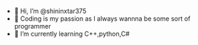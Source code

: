 - 👋 Hi, I’m @shininxtar375
- 👀 Coding is my passion as I always wannna be some sort of programmer 
- 🌱 I’m currently learning C++,python,C#


<!---
shininxtar375/shininxtar375 is a ✨ special ✨ repository because its `README.md` (this file) appears on your GitHub profile.
You can click the Preview link to take a look at your changes.
--->
